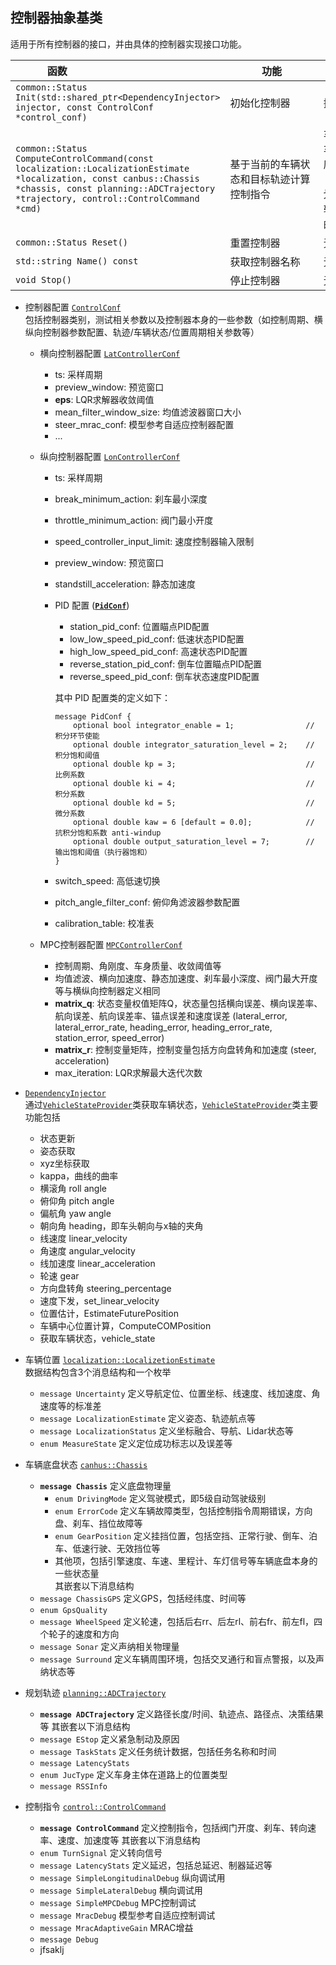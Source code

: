 <!-- <style>
table th:first-of-type {
    width: 55%;
}
table th:nth-of-type(2) {
    width: 15%;
}
table th:nth-of-type(3) {
    width: 15%;
}
table th:nth-of-type(3) {
    width: 15%;
}
</style> -->

## 控制器抽象基类

适用于所有控制器的接口，并由具体的控制器实现接口功能。

|<div style="width:100pt">函数</div> | <div style="width:100pt">功能</div> |<div style="width:100pt">输入</div> |<div style="width:100pt">输出</div> |
| --- | --- | --- | --- |
| `common::Status Init(std::shared_ptr<DependencyInjector> injector, const ControlConf *control_conf)` | 初始化控制器 | 控制器配置 | 初始化状态，即是否初始化成功 |
| `common::Status ComputeControlCommand(const localization::LocalizationEstimate *localization, const canbus::Chassis *chassis, const planning::ADCTrajectory *trajectory, control::ControlCommand *cmd)` | 基于当前的车辆状态和目标轨迹计算控制指令 | 车辆位置【读】，车辆状态（如速度、加速度等）【读】，由上层规划模块生成的参考轨迹【读】，计算的控制指令【写】| 状态标志，指令是否计算成功 | 
| `common::Status Reset()` | 重置控制器 | 无 | 重置标志 |
| `std::string Name() const` | 获取控制器名称 | 无 | 控制器名称 |
| `void Stop()` | 停止控制器 | 无 | 无 |

- 控制器配置 [`ControlConf`](https://github.com/ApolloAuto/apollo/blob/master/modules/control/proto/control_conf.proto) \
包括控制器类别，测试相关参数以及控制器本身的一些参数（如控制周期、横纵向控制器参数配置、轨迹/车辆状态/位置周期相关参数等）
    - 横向控制器配置 [`LatControllerConf`](https://github.com/ApolloAuto/apollo/blob/master/modules/control/proto/lat_controller_conf.proto)
        - ts: 采样周期
        - preview_window: 预览窗口
        - **eps**: LQR求解器收敛阈值
        - mean_filter_window_size: 均值滤波器窗口大小
        - steer_mrac_conf: 模型参考自适应控制器配置
        - ...
    - 纵向控制器配置 [`LonControllerConf`](https://github.com/ApolloAuto/apollo/blob/master/modules/control/proto/lon_controller_conf.proto)
        - ts: 采样周期
        - break_minimum_action: 刹车最小深度
        - throttle_minimum_action: 阀门最小开度
        - speed_controller_input_limit: 速度控制器输入限制
        - preview_window: 预览窗口
        - standstill_acceleration: 静态加速度
        - PID 配置 (**[`PidConf`](https://github.com/ApolloAuto/apollo/blob/master/modules/control/proto/pid_conf.proto)**)
            - station_pid_conf: 位置瞄点PID配置
            - low_low_speed_pid_conf: 低速状态PID配置
            - high_low_speed_pid_conf: 高速状态PID配置
            - reverse_station_pid_conf: 倒车位置瞄点PID配置
            - reverse_speed_pid_conf: 倒车状态速度PID配置

            其中 PID 配置类的定义如下：
            ```
            message PidConf {
                optional bool integrator_enable = 1;                // 积分环节使能
                optional double integrator_saturation_level = 2;    // 积分饱和阈值
                optional double kp = 3;                             // 比例系数
                optional double ki = 4;                             // 积分系数
                optional double kd = 5;                             // 微分系数
                optional double kaw = 6 [default = 0.0];            // 抗积分饱和系数 anti-windup
                optional double output_saturation_level = 7;        // 输出饱和阈值（执行器饱和）
            }
            ```
        - switch_speed: 高低速切换 
        - pitch_angle_filter_conf: 俯仰角滤波器参数配置
        - calibration_table: 校准表

    - MPC控制器配置 [`MPCControllerConf`](https://github.com/ApolloAuto/apollo/blob/master/modules/control/proto/mpc_controller_conf.proto)
        - 控制周期、角刚度、车身质量、收敛阈值等
        - 均值滤波、横向加速度、静态加速度、刹车最小深度、阀门最大开度等与横纵向控制器定义相同
        - **matrix_q**: 状态变量权值矩阵Q，状态量包括横向误差、横向误差率、航向误差、航向误差率、锚点误差和速度误差 (lateral_error, lateral_error_rate, heading_error, heading_error_rate, station_error, speed_error)
        - **matrix_r**: 控制变量矩阵，控制变量包括方向盘转角和加速度 (steer, acceleration)
        - max_iteration: LQR求解最大迭代次数

- [`DependencyInjector`](https://github.com/ApolloAuto/apollo/blob/master/modules/control/common/dependency_injector.h) \
通过[`VehicleStateProvider`](https://github.com/ApolloAuto/apollo/blob/master/modules/common/vehicle_state/vehicle_state_provider.h)类获取车辆状态，[`VehicleStateProvider`](https://github.com/ApolloAuto/apollo/blob/master/modules/common/vehicle_state/vehicle_state_provider.h)类主要功能包括
    - 状态更新
    - 姿态获取
    - xyz坐标获取
    - kappa，曲线的曲率
    - 横滚角 roll angle
    - 俯仰角 pitch angle
    - 偏航角 yaw angle
    - 朝向角 heading，即车头朝向与x轴的夹角
    - 线速度 linear_velocity
    - 角速度 angular_velocity
    - 线加速度 linear_acceleration
    - 轮速 gear
    - 方向盘转角 steering_percentage
    - 速度下发，set_linear_velocity
    - 位置估计，EstimateFuturePosition
    - 车辆中心位置计算，ComputeCOMPosition
    - 获取车辆状态，vehicle_state

- 车辆位置 [`localization::LocalizetionEstimate`](https://github.com/ApolloAuto/apollo/blob/master/modules/localization/proto/localization.proto) \
数据结构包含3个消息结构和一个枚举
    - `message Uncertainty` 定义导航定位、位置坐标、线速度、线加速度、角速度等的标准差
    - `message LocalizationEstimate` 定义姿态、轨迹航点等
    - `message LocalizationStatus` 定义坐标融合、导航、Lidar状态等
    - `enum MeasureState` 定义定位成功标志以及误差等

- 车辆底盘状态 [`canhus::Chassis`](https://github.com/ApolloAuto/apollo/blob/master/modules/canbus/proto/chassis.proto)
    - **`message Chassis`** 定义底盘物理量
        - `enum DrivingMode` 定义驾驶模式，即5级自动驾驶级别
        - `enum ErrorCode` 定义车辆故障类型，包括控制指令周期错误，方向盘、刹车、挡位故障等
        - `enum GearPosition` 定义挂挡位置，包括空挡、正常行驶、倒车、泊车、低速行驶、无效挡位等
        - 其他项，包括引擎速度、车速、里程计、车灯信号等车辆底盘本身的一些状态量 \
    其嵌套以下消息结构
    - `message ChassisGPS` 定义GPS，包括经纬度、时间等 
    - `enum GpsQuality` 
    - `message WheelSpeed` 定义轮速，包括后右rr、后左rl、前右fr、前左fl，四个轮子的速度和方向
    - `message Sonar` 定义声纳相关物理量
    - `message Surround` 定义车辆周围环境，包括交叉通行和盲点警报，以及声纳状态等

- 规划轨迹 [`planning::ADCTrajectory`](https://github.com/ApolloAuto/apollo/blob/master/modules/planning/proto/planning.proto)
    - **`message ADCTrajectory`** 定义路径长度/时间、轨迹点、路径点、决策结果等
    其嵌套以下消息结构
    - `message EStop` 定义紧急制动及原因
    - `message TaskStats` 定义任务统计数据，包括任务名称和时间
    - `message LatencyStats` 
    - `enum JucType` 定义车身主体在道路上的位置类型
    - `message RSSInfo` 

- 控制指令 [`control::ControlCommand`](https://github.com/ApolloAuto/apollo/blob/master/modules/control/proto/control_cmd.proto)
    - **`message ControlCommand`** 定义控制指令，包括阀门开度、刹车、转向速率、速度、加速度等
    其嵌套以下消息结构
    - `enum TurnSignal` 定义转向信号
    - `message LatencyStats` 定义延迟，包括总延迟、制器延迟等
    - `message SimpleLongitudinalDebug` 纵向调试用
    - `message SimpleLateralDebug` 横向调试用
    - `message SimpleMPCDebug` MPC控制调试
    - `message MracDebug` 模型参考自适应控制调试
    - `message MracAdaptiveGain` MRAC增益
    - `message Debug` 
    - jfsaklj

